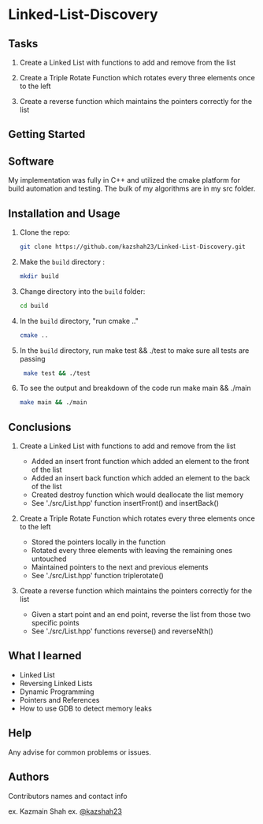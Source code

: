 # Linked-List-Discovery 


## Tasks


1) Create a Linked List with functions to add and remove from the list 

2) Create a Triple Rotate Function which rotates every three elements once to the left

3) Create a reverse function which maintains the pointers correctly for the list

## Getting Started
## Software 
My implementation was fully in C++ and utilized the cmake platform for build automation and testing. The bulk of my algorithms are in my src folder.

## Installation and Usage

1. Clone the repo:
   ```sh
   git clone https://github.com/kazshah23/Linked-List-Discovery.git
   ```
2. Make the `build` directory :
    ```sh
    mkdir build
    ```
3. Change directory into the `build` folder:
    ```sh
    cd build
    ```
4. In the `build` directory, "run cmake .."
   ```sh
   cmake ..
   ```
5. In the `build` directory, run make test && ./test to make sure all tests are passing
   ```sh
    make test && ./test
   ```
6. To see the output and breakdown of the code run make main && ./main  
    ```sh
   make main && ./main
    ```    
## Conclusions
1) Create a Linked List with functions to add and remove from the list 
    - Added an insert front function which added an element to the front of the list 
    - Added an insert back function which added an element to the back of the list 
    - Created destroy function which would deallocate the list memory
    - See './src/List.hpp' function insertFront() and insertBack()
  
 2) Create a Triple Rotate Function which rotates every three elements once to the left
    - Stored the pointers locally in the function
    - Rotated every three elements with leaving the remaining ones untouched 
    - Maintained pointers to the next and previous elements
    - See './src/List.hpp' function triplerotate()
  
 3) Create a reverse function which maintains the pointers correctly for the list
    - Given a start point and an end point, reverse the list from those two specific points
    - See './src/List.hpp' functions reverse() and reverseNth()
 ## What I learned
 - Linked List
 - Reversing Linked Lists
 - Dynamic Programming
 - Pointers and References
 - How to use GDB to detect memory leaks
## Help

Any advise for common problems or issues.


## Authors

Contributors names and contact info

ex. Kazmain Shah
ex. [@kazshah23](kshah228@illinois.edu)
